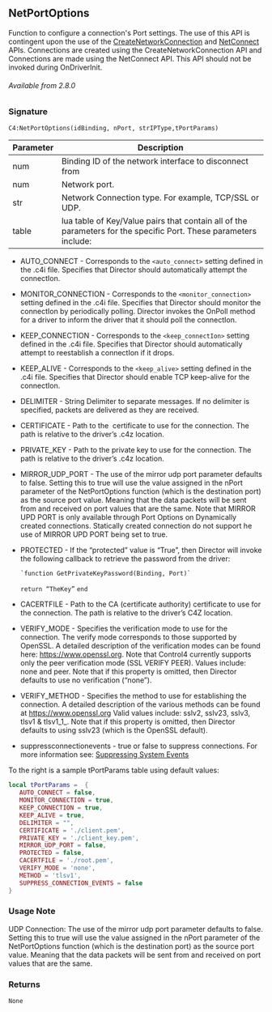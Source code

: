 ## NetPortOptions

Function to configure a connection's Port settings.  The use of this API is contingent upon the use of the [CreateNetworkConnection][1] and [NetConnect][2] APIs. Connections are created using the CreateNetworkConnection API and Connections are made using the NetConnect API. This API should not be invoked during OnDriverInit.

###### Available from 2.8.0

### Signature

`C4:NetPortOptions(idBinding, nPort, strIPType,tPortParams)`


| Parameter | Description |
| --- | --- |
| num | Binding ID of the network interface to disconnect from |
| num | Network port. |
| str | Network Connection type. For example, TCP/SSL or UDP. |
| table | lua table of Key/Value pairs that contain all of the parameters for the specific Port. These parameters include: |

- AUTO_CONNECT - Corresponds to the `<auto_connect>` setting defined in the .c4i file. Specifies that Director should automatically attempt the connectIon.

- MONITOR_CONNECTION - Corresponds to the `<monitor_connection>` setting defined in the .c4i file. Specifies that Director should monitor the connectIon by periodically polling. Director invokes the OnPoll method for a driver to inform the driver that it should poll the connectIon.

- KEEP_CONNECTION - Corresponds to the `<keep_connectIon>` setting defined in the .c4i file. Specifies that Director should automatically attempt to reestablish a connectIon if it drops.

- KEEP_ALIVE - Corresponds to the `<keep_alive>` setting defined in the .c4i file. Specifies that Director should enable TCP keep-alive for the connectIon.

- DELIMITER - String Delimiter to separate messages. If no delimiter is specified, packets are delivered as they are received.

- CERTIFICATE - Path to the  certificate to use for the connection. The path is relative to the driver’s .c4z location.

- PRIVATE_KEY - Path to the private key to use for the connection. The path is relative to the driver’s .c4z location.

- MIRROR_UDP_PORT - The use of the mirror udp port parameter defaults to false. Setting this to true will use the value assigned in the nPort parameter of the  NetPortOptions function (which is the destination port) as the source port value. Meaning that the data packets will be sent from and received on port  values that are the same. Note that MIRROR UPD PORT is only available through Port Options on Dynamically created connections. Statically created connection do not support he use of MIRROR UPD PORT being set to true.

- PROTECTED - If the “protected” value is “True”, then Director will invoke the following callback to retrieve the password from the driver:

	  `function GetPrivateKeyPassword(Binding, Port)`
	 `return “TheKey”`
	  `end`

- CACERTFILE - Path to the CA (certificate authority) certificate to use for the connection. The path is relative to the driver’s C4Z location.

- VERIFY_MODE - Specifies the verification mode to use for the connection. The verify mode corresponds to those supported by OpenSSL. A detailed description of the verification modes can be found here: https://www.openssl.org. Note that Control4 currently supports only the peer verification mode (SSL VERIFY PEER). Values include: none and peer. Note that if this property is omitted, then Director defaults to use no verification (“none”).

- VERIFY_METHOD - Specifies the method to use for establishing the connection. A detailed description of the various methods can be found at https://www.openssl.org Valid values include: sslv2, sslv23, sslv3, tlsv1 &  tlsv1\_1\_. Note that if this property is omitted, then Director defaults to using sslv23 (which is the OpenSSL default).

- suppressconnectionevents - true or false to suppress connections. For more information see: [Suppressing System Events][3]

To the right is a sample tPortParams table using default values:

```lua
local tPortParams =  {
   AUTO_CONNECT = false,
   MONITOR_CONNECTION = true,
   KEEP_CONNECTION = true,
   KEEP_ALIVE = true,
   DELIMITER = "",
   CERTIFICATE = './client.pem',
   PRIVATE_KEY = './client_key.pem',
   MIRROR_UDP_PORT = false,
   PROTECTED = false,
   CACERTFILE = './root.pem',
   VERIFY_MODE = 'none',
   METHOD = 'tlsv1',
   SUPPRESS_CONNECTION_EVENTS = false
}
```


### Usage Note

UDP Connection: The use of the mirror udp port parameter defaults to false. Setting this to true will use the value assigned in the nPort parameter of the NetPortOptions function (which is the destination port) as the source port value. Meaning that the data packets will be sent from and received on port values that are the same.


### Returns

`None`

[1]:	https://snap-one.github.io/docs-driverworks-api/#createnetworkconnection
[2]:	https://snap-one.github.io/docs-driverworks-api/#createnetworkconnection
[3]:	https://snap-one.github.io/docs-driverworks-api/#suppressing-system-events